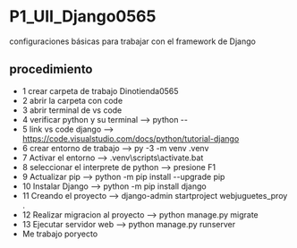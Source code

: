 # P1_UII_Django0565
configuraciones básicas para trabajar con el framework de Django
## procedimiento
- 1 crear carpeta de trabajo Dinotienda0565
- 2 abrir la carpeta con code
- 3 abrir terminal de vs code
- 4 verificar python y su terminal --> python --
- 5 link vs code django --> https://code.visualstudio.com/docs/python/tutorial-django
- 6 crear entorno de trabajo --> py -3 -m venv .venv
- 7 Activar el entorno --> .venv\scripts\activate.bat
- 8 seleccionar el interprete de python --> presione F1
- 9 Actualizar pip --> python -m pip install --upgrade pip
- 10 Instalar Django --> python -m pip install django
- 11 Creando el proyecto --> django-admin startproject webjuguetes_proy  .
- 12 Realizar migracion al proyecto --> python manage.py migrate
- 13 Ejecutar servidor web --> python manage.py runserver
- Me trabajo poryecto
